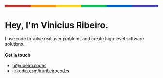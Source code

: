 <img src="./images/rainbow.png" alt="Colored line representing the Pride Flag "/>

# Hey, I'm Vinicius Ribeiro.

<p>I use code to solve real user problems and create high-level software solutions.</p>

#### Get in touch

- [hi@ribeiro.codes](mailto:hi@ribeiro.codes)
- [linkedin.com/in/ribeirocodes](https://www.linkedin.com/in/ribeirocodes/)
